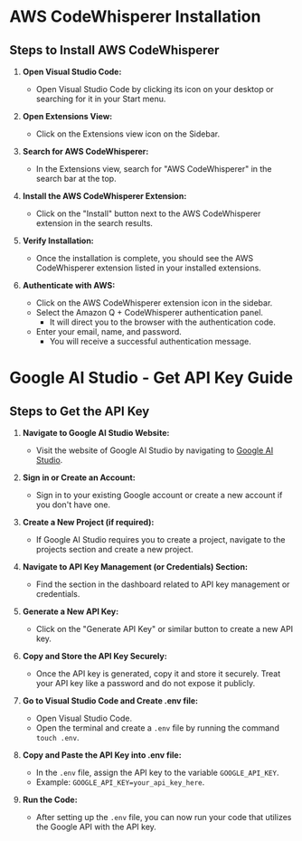 # AWS CodeWhisperer Installation

## Steps to Install AWS CodeWhisperer

1. **Open Visual Studio Code:**
   - Open Visual Studio Code by clicking its icon on your desktop or searching for it in your Start menu.

2. **Open Extensions View:**
   - Click on the Extensions view icon on the Sidebar.

3. **Search for AWS CodeWhisperer:**
   - In the Extensions view, search for "AWS CodeWhisperer" in the search bar at the top.

4. **Install the AWS CodeWhisperer Extension:**
   - Click on the "Install" button next to the AWS CodeWhisperer extension in the search results.

5. **Verify Installation:**
   - Once the installation is complete, you should see the AWS CodeWhisperer extension listed in your installed extensions.

6. **Authenticate with AWS:**
   - Click on the AWS CodeWhisperer extension icon in the sidebar.
   - Select the Amazon Q + CodeWhisperer authentication panel.
     - It will direct you to the browser with the authentication code.
   - Enter your email, name, and password.
     - You will receive a successful authentication message.


# Google AI Studio - Get API Key Guide

## Steps to Get the API Key

1. **Navigate to Google AI Studio Website:**
   - Visit the website of Google AI Studio by navigating to [Google AI Studio](https://studio.google.com/).

2. **Sign in or Create an Account:**
   - Sign in to your existing Google account or create a new account if you don't have one.

3. **Create a New Project (if required):**
   - If Google AI Studio requires you to create a project, navigate to the projects section and create a new project.

4. **Navigate to API Key Management (or Credentials) Section:**
   - Find the section in the dashboard related to API key management or credentials.

5. **Generate a New API Key:**
   - Click on the "Generate API Key" or similar button to create a new API key.

6. **Copy and Store the API Key Securely:**
   - Once the API key is generated, copy it and store it securely. Treat your API key like a password and do not expose it publicly.

7. **Go to Visual Studio Code and Create .env file:**
   - Open Visual Studio Code.
   - Open the terminal and create a `.env` file by running the command `touch .env`.

8. **Copy and Paste the API Key into .env file:**
   - In the `.env` file, assign the API key to the variable `GOOGLE_API_KEY`.
   - Example: `GOOGLE_API_KEY=your_api_key_here`.

9. **Run the Code:**
   - After setting up the `.env` file, you can now run your code that utilizes the Google API with the API key.
